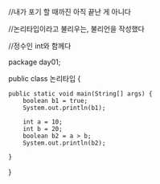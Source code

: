 
//내가 포기 할 때까진 아직 끝난 게 아니다



//논리타입이라고 불리우는, 불리언을 작성했다

//정수인 int와 함께다

package day01;

public class 논리타입 {

	public static void main(String[] args) {
		boolean b1 = true;
		System.out.println(b1);
		
		int a = 10;
		int b = 20;
		boolean b2 = a > b;
		System.out.println(b2);
		
	}

}
